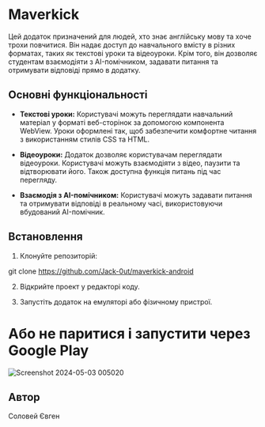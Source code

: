 # Maverkick

Цей додаток призначений для людей, хто знає англійську мову та хоче трохи повчитися. Він надає доступ до навчального вмісту в різних форматах, таких як текстові уроки та відеоуроки. Крім того, він дозволяє студентам взаємодіяти з AI-помічником, задавати питання та отримувати відповіді прямо в додатку.

## Основні функціональності


- **Текстові уроки:** Користувачі можуть переглядати навчальний матеріал у форматі веб-сторінок за допомогою компонента WebView. Уроки оформлені так, щоб забезпечити комфортне читання з використанням стилів CSS та HTML.

- **Відеоуроки:** Додаток дозволяє користувачам переглядати відеоуроки. Користувачі можуть взаємодіяти з відео, паузити та відтворювати його. Також доступна функція питань під час перегляду.

- **Взаємодія з AI-помічником:** Користувачі можуть задавати питання та отримувати відповіді в реальному часі, використовуючи вбудований AI-помічник.

## Встановлення

1. Клонуйте репозиторій:

git clone https://github.com/Jack-0ut/maverkick-android

2. Відкрийте проект у редакторі коду.

3. Запустіть додаток на емуляторі або фізичному пристрої.

# Або не паритися і запустити через Google Play 
![Screenshot 2024-05-03 005020](https://github.com/Jack-0ut/maverkick-android/assets/54749081/ab776437-9867-4770-8858-f0d196634bb1)
## Автор

Соловей Євген 
